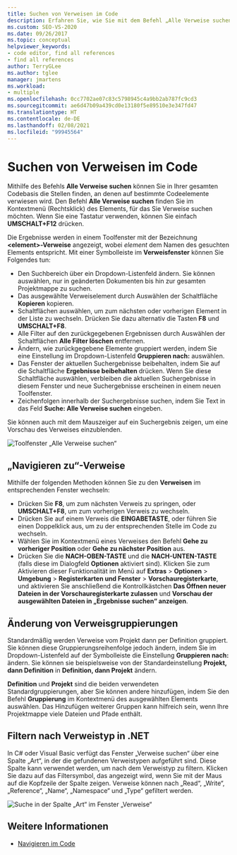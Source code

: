 ```yaml
---
title: Suchen von Verweisen im Code
description: Erfahren Sie, wie Sie mit dem Befehl „Alle Verweise suchen“ Verweise auf bestimmte Codeelemente in Ihrem Code suchen.
ms.custom: SEO-VS-2020
ms.date: 09/26/2017
ms.topic: conceptual
helpviewer_keywords:
- code editor, find all references
- find all references
author: TerryGLee
ms.author: tglee
manager: jmartens
ms.workload:
- multiple
ms.openlocfilehash: 0cc7702ae07c83c5798945c4a9bb2ab787fc9cd3
ms.sourcegitcommit: ae6d47b09a439cd0e13180f5e89510e3e347fd47
ms.translationtype: HT
ms.contentlocale: de-DE
ms.lasthandoff: 02/08/2021
ms.locfileid: "99945564"
---
```

# <a name="find-references-in-your-code"></a>Suchen von Verweisen im Code

Mithilfe des Befehls **Alle Verweise suchen** können Sie in Ihrer gesamten Codebasis die Stellen finden, an denen auf bestimmte Codeelemente verwiesen wird. Den Befehl **Alle Verweise suchen** finden Sie im Kontextmenü (Rechtsklick) des Elements, für das Sie Verweise suchen möchten. Wenn Sie eine Tastatur verwenden, können Sie einfach **UMSCHALT+F12** drücken.

Die Ergebnisse werden in einem Toolfenster mit der Bezeichnung **\<element>-Verweise** angezeigt, wobei *element* dem Namen des gesuchten Elements entspricht. Mit einer Symbolleiste im **Verweisfenster** können Sie Folgendes tun:
- Den Suchbereich über ein Dropdown-Listenfeld ändern. Sie können auswählen, nur in geänderten Dokumenten bis hin zur gesamten Projektmappe zu suchen.
- Das ausgewählte Verweiselement durch Auswählen der Schaltfläche **Kopieren** kopieren.
- Schaltflächen auswählen, um zum nächsten oder vorherigen Element in der Liste zu wechseln. Drücken Sie dazu alternativ die Tasten **F8** und **UMSCHALT+F8**.
- Alle Filter auf den zurückgegebenen Ergebnissen durch Auswählen der Schaltflächen **Alle Filter löschen** entfernen.
- Ändern, wie zurückgegebene Elemente gruppiert werden, indem Sie eine Einstellung im Dropdown-Listenfeld **Gruppieren nach:** auswählen.
- Das Fenster der aktuellen Suchergebnisse beibehalten, indem Sie auf die Schaltfläche **Ergebnisse beibehalten** drücken. Wenn Sie diese Schaltfläche auswählen, verbleiben die aktuellen Suchergebnisse in diesem Fenster und neue Suchergebnisse erscheinen in einem neuen Toolfenster.
- Zeichenfolgen innerhalb der Suchergebnisse suchen, indem Sie Text in das Feld **Suche: Alle Verweise suchen** eingeben.

Sie können auch mit dem Mauszeiger auf ein Suchergebnis zeigen, um eine Vorschau des Verweises einzublenden.

![Toolfenster „Alle Verweise suchen“](../ide/media/vside_findallreferences.png)

## <a name="navigate-to-references"></a>„Navigieren zu“-Verweise
Mithilfe der folgenden Methoden können Sie zu den **Verweisen** im entsprechenden Fenster wechseln:

- Drücken Sie **F8**, um zum nächsten Verweis zu springen, oder **UMSCHALT+F8**, um zum vorherigen Verweis zu wechseln.
- Drücken Sie auf einem Verweis die **EINGABETASTE**, oder führen Sie einen Doppelklick aus, um zu der entsprechenden Stelle im Code zu wechseln.
- Wählen Sie im Kontextmenü eines Verweises den Befehl **Gehe zu vorheriger Position** oder **Gehe zu nächster Position** aus.
- Drücken Sie die **NACH-OBEN-TASTE** und die **NACH-UNTEN-TASTE** (falls diese im Dialogfeld **Optionen** aktiviert sind). Klicken Sie zum Aktivieren dieser Funktionalität im Menü auf **Extras** > **Optionen** > **Umgebung** > **Registerkarten und Fenster** > **Vorschauregisterkarte**, und aktivieren Sie anschließend die Kontrollkästchen **Das Öffnen neuer Dateien in der Vorschauregisterkarte zulassen** und **Vorschau der ausgewählten Dateien in „Ergebnisse suchen“ anzeigen**.

## <a name="change-reference-groupings"></a>Änderung von Verweisgruppierungen
Standardmäßig werden Verweise vom Projekt dann per Definition gruppiert. Sie können diese Gruppierungsreihenfolge jedoch ändern, indem Sie im Dropdown-Listenfeld auf der Symbolleiste die Einstellung **Gruppieren nach:** ändern. Sie können sie beispielsweise von der Standardeinstellung **Projekt, dann Definition** in **Definition, dann Projekt** ändern.

**Definition** und **Projekt** sind die beiden verwendeten Standardgruppierungen, aber Sie können andere hinzufügen, indem Sie den Befehl **Gruppierung** im Kontextmenü des ausgewählten Elements auswählen. Das Hinzufügen weiterer Gruppen kann hilfreich sein, wenn Ihre Projektmappe viele Dateien und Pfade enthält.

## <a name="filter-by-reference-type-in-net"></a>Filtern nach Verweistyp in .NET
In C# oder Visual Basic verfügt das Fenster „Verweise suchen“ über eine Spalte „Art“, in der die gefundenen Verweistypen aufgeführt sind. Diese Spalte kann verwendet werden, um nach dem Verweistyp zu filtern. Klicken Sie dazu auf das Filtersymbol, das angezeigt wird, wenn Sie mit der Maus auf die Kopfzeile der Spalte zeigen. Verweise können nach „Read“, „Write“, „Reference“, „Name“, „Namespace“ und „Type“ gefiltert werden.

![Suche in der Spalte „Art“ im Fenster „Verweise“ ](../ide/media/vside_findallreferencesKind.png)

## <a name="see-also"></a>Weitere Informationen

- [Navigieren im Code](../ide/navigating-code.md)
